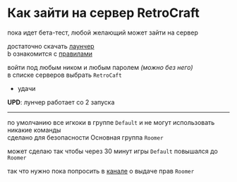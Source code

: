 # Как зайти на сервер RetroCraft
пока идет бета-тест, любой желающий может зайти на сервер

достаточно скачать [лаунчер](https://t.me/RetroLauncher/31)  
b ознакомится с [правилами](https://t.me/RetroLauncher/35)


войти под любым ником и любым паролем *(можно без него)*  
в списке серверов выбрать `RetroCaft`
- удачи

**UPD**: лунчер работает со 2 запуска  

---

по умолчанию все игкоки в группе `Default`
и не могут использовать никакие команды  
сделано для безопасности
Основная группа `Roomer`

может сделаю так чтобы через 30 минут игры `Default` повышался до `Roomer`

так что нужно пока попросить в [канале](https://t.me/RetroLauncher) о выдаче прав `Roomer`


